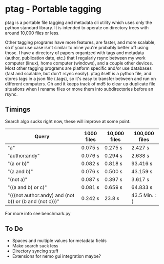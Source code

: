 # ptag - Portable tagging

ptag is a portable file tagging and metadata cli utility which uses only the python standard library. It is intended to operate on directory trees with around 10,000 files or less.

Other tagging programs have more features, are faster, and more scalable, so if your use case isn't similar to mine you're probably better off using those.
I have a directory of papers organized with tags and metadata (author, publication date, etc.) that I regularly rsync between my work computer (linux), home computer (windows), and a couple other devices. Most other tagging programs are platform specific and/or use databases (fast and scalable, but don't rsync easily). ptag itself is a python file, and stores tags in a json file (.tags), so it's easy to transfer between and run on different computers. Oh and it keeps track of md5 to clear up duplicate file situations when I rename files or move them into subdirectories before an rsync.

## Timings

Search algo sucks right now, these will improve at some point.

| Query | 1000 files | 10,000 files | 100,000 files |
| --- | --- | --- | --- |
| "a"   | 0.075 s   |  0.275 s  | 2.427 s |
| "author:andy" | 0.076 s  | 0.294 s | 2.638 s |
| "(a or b)" | 0.082 s  | 0.818 s | 93.416 s  |
| "(a and b)" | 0.076 s  | 0.500 s | 43.159 s |
| "(not a)" | 0.087 s | 0.397 s | 3.617 s |
| "((a and b) or c)" | 0.081 s | 0.659 s | 64.833 s |
| "(((not author:andy) and (not b)) or (b and (not c)))" | 0.242 s | 23.8 s | 43.5 Min. :( |

For more info see benchmark.py

## To Do

* Spaces and multiple values for metadata fields
* Make search suck less
* Directory syncing stuff
* Extensions for nemo gui integration maybe? 
